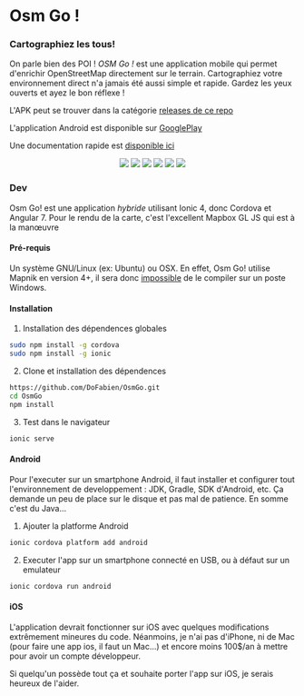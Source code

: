 # Osm Go ! 

### Cartographiez les tous! 

On parle bien des POI ! 
*OSM Go !* est une application mobile qui permet d'enrichir OpenStreetMap directement sur le terrain.
Cartographiez votre environnement direct n'a jamais été aussi simple et rapide. Gardez les yeux ouverts et ayez le bon réflexe ! 

L'APK peut se trouver dans la catégorie [releases de ce repo](https://github.com/DoFabien/OsmGo/releases) 

L'application Android est disponible sur [GooglePlay](https://play.google.com/store/apps/details?id=fr.dogeo.osmgo)

Une documentation rapide est [disponible ici](https://github.com/DoFabien/OsmGo/wiki)

 <p align="center">
  <img src="https://raw.githubusercontent.com/wiki/DoFabien/OsmGo/assets/map-vt.png?raw=true"/>
  <img src="https://raw.githubusercontent.com/wiki/DoFabien/OsmGo/assets/map-ortho.png?raw=true"/>
  <img src="https://raw.githubusercontent.com/wiki/DoFabien/OsmGo/assets/fiche.png?raw=true"/>
  <img src="https://raw.githubusercontent.com/wiki/DoFabien/OsmGo/assets/map-modif.png?raw=true"/>
  <img src="https://raw.githubusercontent.com/wiki/DoFabien/OsmGo/assets/select-primary-tag-velo.png?raw=true"/>
  <img src="https://raw.githubusercontent.com/wiki/DoFabien/OsmGo/assets/send-data.png"/>
</p>


### Dev
Osm Go! est une application *hybride* utilisant Ionic 4, donc Cordova et Angular 7. Pour le rendu de la carte, c'est l'excellent Mapbox GL JS qui est à la manœuvre

#### Pré-requis
Un système GNU/Linux (ex: Ubuntu) ou OSX. En effet, Osm Go! utilise Mapnik en version 4+, il sera donc [impossible](https://github.com/mapnik/node-mapnik/issues/848) de le compiler sur un poste Windows. 

#### Installation 
1) Installation des dépendences globales
```sh
sudo npm install -g cordova
sudo npm install -g ionic
```
2) Clone et installation des dépendences
```sh
https://github.com/DoFabien/OsmGo.git
cd OsmGo
npm install
```
3) Test dans le navigateur
```sh
ionic serve 
```

#### Android
Pour l'executer sur un smartphone Android, il faut installer et configurer tout l'environnement de developpement : JDK, Gradle, SDK d'Android, etc. Ça demande un peu de place sur le disque et pas mal de patience. En somme c'est du Java...

1) Ajouter la platforme Android
```sh
ionic cordova platform add android
```
2) Executer l'app sur un smartphone connecté en USB, ou à défaut sur un emulateur 
```sh
ionic cordova run android
```

#### iOS
L'application devrait fonctionner sur iOS avec quelques modifications extrêmement mineures du code.
Néanmoins, je n'ai pas d'iPhone, ni de Mac (pour faire une app ios, il faut un Mac...) et encore moins 100$/an à mettre pour avoir un compte développeur.

Si quelqu'un possède tout ça et souhaite porter l'app sur iOS, je serais heureux de l'aider.
